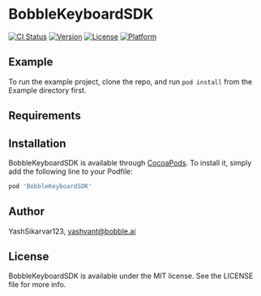 
# BobbleKeyboardSDK

[![CI Status](https://img.shields.io/travis/YashSikarvar123/BobbleKeyboardSDK.svg?style=flat)](https://travis-ci.org/YashSikarvar123/BobbleKeyboardSDK)
[![Version](https://img.shields.io/cocoapods/v/BobbleKeyboardSDK.svg?style=flat)](https://cocoapods.org/pods/BobbleKeyboardSDK)
[![License](https://img.shields.io/cocoapods/l/BobbleKeyboardSDK.svg?style=flat)](https://cocoapods.org/pods/BobbleKeyboardSDK)
[![Platform](https://img.shields.io/cocoapods/p/BobbleKeyboardSDK.svg?style=flat)](https://cocoapods.org/pods/BobbleKeyboardSDK)

## Example

To run the example project, clone the repo, and run `pod install` from the Example directory first.

## Requirements

## Installation

BobbleKeyboardSDK is available through [CocoaPods](https://cocoapods.org). To install
it, simply add the following line to your Podfile:

```ruby
pod 'BobbleKeyboardSDK'
```

## Author

YashSikarvar123, yashvant@bobble.ai

## License

BobbleKeyboardSDK is available under the MIT license. See the LICENSE file for more info.

